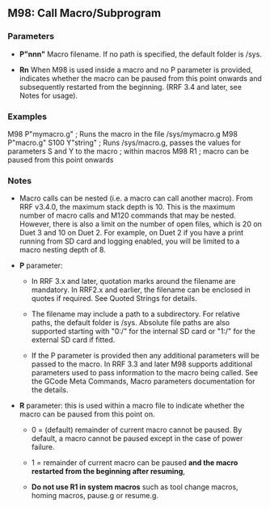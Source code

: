 ## M98: Call Macro/Subprogram

### Parameters

- **P"nnn"** Macro filename. If no path is specified, the default folder is /sys.

- **Rn** When M98 is used inside a macro and no P parameter is provided, indicates whether the macro can be paused from this point onwards and subsequently restarted from the beginning. (RRF 3.4 and later, see Notes for usage).

### Examples

M98 P"mymacro.g" ; Runs the macro in the file /sys/mymacro.g M98 P"macro.g" S100 Y"string" ; Runs /sys/macro.g, passes the values for parameters S and Y to the macro ; within macros M98 R1 ; macro can be paused from this point onwards

### Notes

- Macro calls can be nested (i.e. a macro can call another macro). From RRF v3.4.0, the maximum stack depth is 10. This is the maximum number of macro calls and M120 commands that may be nested. However, there is also a limit on the number of open files, which is 20 on Duet 3 and 10 on Duet 2. For example, on Duet 2 if you have a print running from SD card and logging enabled, you will be limited to a macro nesting depth of 8.

- **P** parameter:

  - In RRF 3.x and later, quotation marks around the filename are mandatory. In RRF2.x and earlier, the filename can be enclosed in quotes if required. See Quoted Strings for details.

  - The filename may include a path to a subdirectory. For relative paths, the default folder is /sys. Absolute file paths are also supported starting with "0:/" for the internal SD card or "1:/" for the external SD card if fitted.

  - If the P parameter is provided then any additional parameters will be passed to the macro. In RRF 3.3 and later M98 supports additional parameters used to pass information to the macro being called. See the GCode Meta Commands, Macro parameters documentation for the details.

- **R** parameter: this is used within a macro file to indicate whether the macro can be paused from this point on.

  - 0 = (default) remainder of current macro cannot be paused. By default, a macro cannot be paused except in the case of power failure.

  - 1 = remainder of current macro can be paused **and the macro restarted from the beginning after resuming**,

  - **Do not use R1 in system macros** such as tool change macros, homing macros, pause.g or resume.g.

